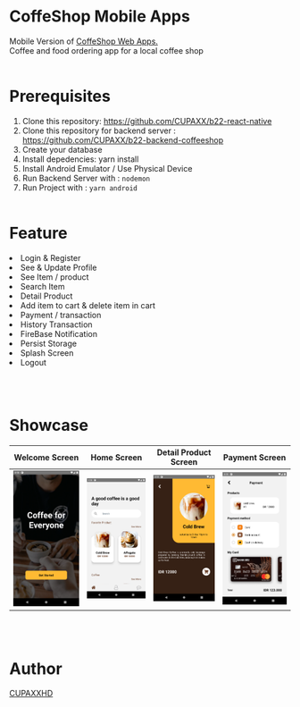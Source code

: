 # CoffeShop Mobile Apps
Mobile Version of <a href="https://github.com/CUPAXX/b22-frontend-coffeshop">CoffeShop Web Apps.</a> </br> Coffee and food ordering app for a local coffee shop
<br> </br>

# Prerequisites
1. Clone this repository: https://github.com/CUPAXX/b22-react-native
2. Clone this repository for backend server : https://github.com/CUPAXX/b22-backend-coffeeshop
3. Create your database
4. Install depedencies:  yarn install
5. Install Android Emulator / Use Physical Device
6. Run Backend Server with :  ``nodemon``
7. Run Project with : ```yarn android```
<br> </br>

# Feature
<li>Login & Register</li>
<li>See & Update Profile</li>
<li>See Item / product</li>
<li>Search Item</li>
<li>Detail Product</li>
<li>Add item to cart & delete item in cart</li>
<li>Payment / transaction</li>
<li>History Transaction</li>
<li>FireBase Notification</li>
<li>Persist Storage</li>
<li>Splash Screen</li>
<li>Logout</li>

<br> </br>
# Showcase
Welcome Screen | Home Screen | Detail Product Screen | Payment Screen
:-------------------------:|:-------------------------:|:-------------------------:|:-------------------------:
![Welcome Screen](https://github.com/CUPAXX/b22-react-native/blob/master/screenshot/welcome.png?raw=true)  |  ![Home Screen](https://github.com/CUPAXX/b22-react-native/blob/master/screenshot/home.png?raw=true) |  ![Product Detail](https://github.com/CUPAXX/b22-react-native/blob/master/screenshot/detail.png?raw=true) |  ![Payment Screen](https://github.com/CUPAXX/b22-react-native/blob/master/screenshot/payment.png?raw=true)

<br> </br>
# Author
<a href="https://www.instagram.com/xfiqryx/">CUPAXXHD</a>
